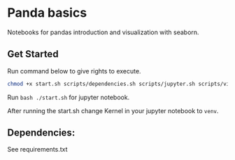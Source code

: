# Panda basics
Notebooks for pandas introduction and visualization with seaborn.

## Get Started
Run command below to give rights to execute.
```bash
chmod +x start.sh scripts/dependencies.sh scripts/jupyter.sh scripts/virtualenv.sh
```

Run ```bash ./start.sh``` for jupyter notebook.

After running the start.sh change Kernel in your jupyter notebook to ```venv```.

## Dependencies:
See requirements.txt
